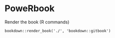 # PoweRbook


Render the book (R commands)

```
bookdown::render_book('./', 'bookdown::gitbook')
```